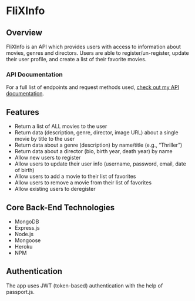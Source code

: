 # FliXInfo

## Overview

FliXInfo is an API which provides users with access to information about movies, genres and directors. Users are able to register/un-register, update their user profile, and create a list of their favorite movies.

### API Documentation

For a full list of endpoints and request methods used, [check out my API documentation](https://flixinfo.herokuapp.com/documentation.html).

## Features

- Return a list of ALL movies to the user
- Return data (description, genre, director, image URL) about a single movie by title to the user
- Return data about a genre (description) by name/title (e.g., “Thriller”)
- Return data about a director (bio, birth year, death year) by name
- Allow new users to register
- Allow users to update their user info (username, password, email, date of birth)
- Allow users to add a movie to their list of favorites
- Allow users to remove a movie from their list of favorites
- Allow existing users to deregister

## Core Back-End Technologies

- MongoDB
- Express.js
- Node.js
- Mongoose
- Heroku
- NPM

## Authentication

The app uses JWT (token-based) authentication with the help of passport.js.
